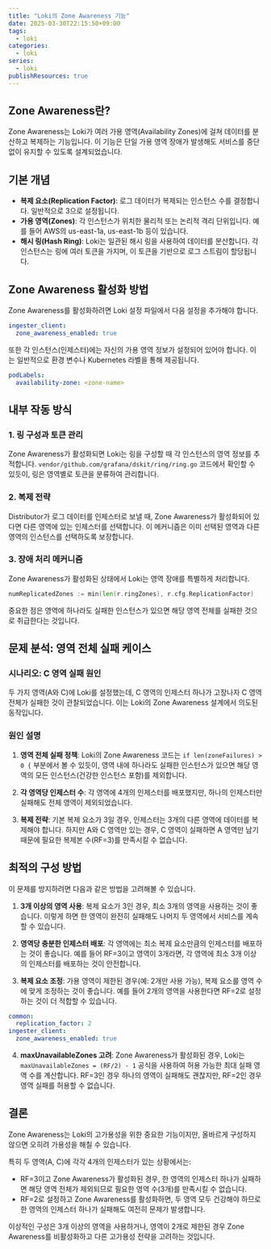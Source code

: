 ```yaml
---
title: "Loki의 Zone Awareness 기능"
date: 2025-03-30T22:15:50+09:00
tags:
  - loki
categories:
  - loki
series:
  - loki
publishResources: true
---
```


## Zone Awareness란?

Zone Awareness는 Loki가 여러 가용 영역(Availability Zones)에 걸쳐 데이터를 분산하고 복제하는 기능입니다. 이 기능은 단일 가용 영역 장애가 발생해도 서비스를 중단 없이 유지할 수 있도록 설계되었습니다.

## 기본 개념

- **복제 요소(Replication Factor)**: 로그 데이터가 복제되는 인스턴스 수를 결정합니다. 일반적으로 3으로 설정됩니다.
- **가용 영역(Zones)**: 각 인스턴스가 위치한 물리적 또는 논리적 격리 단위입니다. 예를 들어 AWS의 us-east-1a, us-east-1b 등이 있습니다.
- **해시 링(Hash Ring)**: Loki는 일관된 해시 링을 사용하여 데이터를 분산합니다. 각 인스턴스는 링에 여러 토큰을 가지며, 이 토큰을 기반으로 로그 스트림이 할당됩니다.

## Zone Awareness 활성화 방법

Zone Awareness를 활성화하려면 Loki 설정 파일에서 다음 설정을 추가해야 합니다.

```yaml
ingester_client:
  zone_awareness_enabled: true
```

또한 각 인스턴스(인제스터)에는 자신의 가용 영역 정보가 설정되어 있어야 합니다. 이는 일반적으로 환경 변수나 Kubernetes 라벨을 통해 제공됩니다.

```yaml
podLabels:
  availability-zone: <zone-name>
```

## 내부 작동 방식

### 1. 링 구성과 토큰 관리

Zone Awareness가 활성화되면 Loki는 링을 구성할 때 각 인스턴스의 영역 정보를 추적합니다. `vendor/github.com/grafana/dskit/ring/ring.go` 코드에서 확인할 수 있듯이, 링은 영역별로 토큰을 분류하여 관리합니다.

### 2. 복제 전략

Distributor가 로그 데이터를 인제스터로 보낼 때, Zone Awareness가 활성화되어 있다면 다른 영역에 있는 인제스터를 선택합니다. 이 메커니즘은 이미 선택된 영역과 다른 영역의 인스턴스를 선택하도록 보장합니다.

### 3. 장애 처리 메커니즘

Zone Awareness가 활성화된 상태에서 Loki는 영역 장애를 특별하게 처리합니다.

```go
numReplicatedZones := min(len(r.ringZones), r.cfg.ReplicationFactor)
```

중요한 점은 영역에 하나라도 실패한 인스턴스가 있으면 해당 영역 전체를 실패한 것으로 취급한다는 것입니다.

## 문제 분석: 영역 전체 실패 케이스

### 시나리오: C 영역 실패 원인

두 가지 영역(A와 C)에 Loki를 설정했는데, C 영역의 인제스터 하나가 고장나자 C 영역 전체가 실패한 것이 관찰되었습니다. 이는 Loki의 Zone Awareness 설계에서 의도된 동작입니다.

### 원인 설명

1. **영역 전체 실패 정책**: Loki의 Zone Awareness 코드는 `if len(zoneFailures) > 0 {` 부분에서 볼 수 있듯이, 영역 내에 하나라도 실패한 인스턴스가 있으면 해당 영역의 모든 인스턴스(건강한 인스턴스 포함)를 제외합니다.

2. **각 영역당 인제스터 수**: 각 영역에 4개의 인제스터를 배포했지만, 하나의 인제스터만 실패해도 전체 영역이 제외되었습니다.

3. **복제 전략**: 기본 복제 요소가 3일 경우, 인제스터는 3개의 다른 영역에 데이터를 복제해야 합니다. 하지만 A와 C 영역만 있는 경우, C 영역이 실패하면 A 영역만 남기 때문에 필요한 복제본 수(RF=3)를 만족시킬 수 없습니다.

## 최적의 구성 방법

이 문제를 방지하려면 다음과 같은 방법을 고려해볼 수 있습니다.

1. **3개 이상의 영역 사용**: 복제 요소가 3인 경우, 최소 3개의 영역을 사용하는 것이 좋습니다. 이렇게 하면 한 영역이 완전히 실패해도 나머지 두 영역에서 서비스를 계속할 수 있습니다.

2. **영역당 충분한 인제스터 배포**: 각 영역에는 최소 복제 요소만큼의 인제스터를 배포하는 것이 좋습니다. 예를 들어 RF=3이고 영역이 3개라면, 각 영역에 최소 3개 이상의 인제스터를 배포하는 것이 안전합니다.

3. **복제 요소 조정**: 가용 영역이 제한된 경우(예: 2개만 사용 가능), 복제 요소를 영역 수에 맞게 조정하는 것이 좋습니다. 예를 들어 2개의 영역을 사용한다면 RF=2로 설정하는 것이 더 적합할 수 있습니다.

```yaml
common:
  replication_factor: 2
ingester_client:
  zone_awareness_enabled: true
```

4. **maxUnavailableZones 고려**: Zone Awareness가 활성화된 경우, Loki는 `maxUnavailableZones = (RF/2) - 1` 공식을 사용하여 허용 가능한 최대 실패 영역 수를 계산합니다. RF=3인 경우 하나의 영역이 실패해도 괜찮지만, RF=2인 경우 영역 실패를 허용할 수 없습니다.

## 결론

Zone Awareness는 Loki의 고가용성을 위한 중요한 기능이지만, 올바르게 구성하지 않으면 오히려 가용성을 해칠 수 있습니다. 

특히 두 영역(A, C)에 각각 4개의 인제스터가 있는 상황에서는:
- RF=3이고 Zone Awareness가 활성화된 경우, 한 영역의 인제스터 하나가 실패하면 해당 영역 전체가 제외되므로 필요한 영역 수(3개)를 만족시킬 수 없습니다.
- RF=2로 설정하고 Zone Awareness를 활성화하면, 두 영역 모두 건강해야 하므로 한 영역의 인제스터 하나가 실패해도 여전히 문제가 발생합니다.

이상적인 구성은 3개 이상의 영역을 사용하거나, 영역이 2개로 제한된 경우 Zone Awareness를 비활성화하고 다른 고가용성 전략을 고려하는 것입니다.